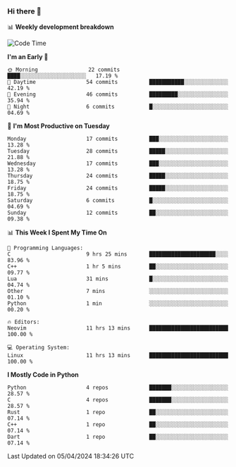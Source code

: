 ### Hi there 👋

📊 **Weekly development breakdown**
<!--START_SECTION:waka-->
![Code Time](http://img.shields.io/badge/Code%20Time-99%20hrs%2024%20mins-blue)

**I'm an Early 🐤** 

```text
🌞 Morning                22 commits          ████░░░░░░░░░░░░░░░░░░░░░   17.19 % 
🌆 Daytime                54 commits          ███████████░░░░░░░░░░░░░░   42.19 % 
🌃 Evening                46 commits          █████████░░░░░░░░░░░░░░░░   35.94 % 
🌙 Night                  6 commits           █░░░░░░░░░░░░░░░░░░░░░░░░   04.69 % 
```
📅 **I'm Most Productive on Tuesday** 

```text
Monday                   17 commits          ███░░░░░░░░░░░░░░░░░░░░░░   13.28 % 
Tuesday                  28 commits          █████░░░░░░░░░░░░░░░░░░░░   21.88 % 
Wednesday                17 commits          ███░░░░░░░░░░░░░░░░░░░░░░   13.28 % 
Thursday                 24 commits          █████░░░░░░░░░░░░░░░░░░░░   18.75 % 
Friday                   24 commits          █████░░░░░░░░░░░░░░░░░░░░   18.75 % 
Saturday                 6 commits           █░░░░░░░░░░░░░░░░░░░░░░░░   04.69 % 
Sunday                   12 commits          ██░░░░░░░░░░░░░░░░░░░░░░░   09.38 % 
```


📊 **This Week I Spent My Time On** 

```text
💬 Programming Languages: 
C                        9 hrs 25 mins       █████████████████████░░░░   83.96 % 
C++                      1 hr 5 mins         ██░░░░░░░░░░░░░░░░░░░░░░░   09.77 % 
Lua                      31 mins             █░░░░░░░░░░░░░░░░░░░░░░░░   04.74 % 
Other                    7 mins              ░░░░░░░░░░░░░░░░░░░░░░░░░   01.10 % 
Python                   1 min               ░░░░░░░░░░░░░░░░░░░░░░░░░   00.20 % 

🔥 Editors: 
Neovim                   11 hrs 13 mins      █████████████████████████   100.00 % 

💻 Operating System: 
Linux                    11 hrs 13 mins      █████████████████████████   100.00 % 
```

**I Mostly Code in Python** 

```text
Python                   4 repos             ███████░░░░░░░░░░░░░░░░░░   28.57 % 
C                        4 repos             ███████░░░░░░░░░░░░░░░░░░   28.57 % 
Rust                     1 repo              ██░░░░░░░░░░░░░░░░░░░░░░░   07.14 % 
C++                      1 repo              ██░░░░░░░░░░░░░░░░░░░░░░░   07.14 % 
Dart                     1 repo              ██░░░░░░░░░░░░░░░░░░░░░░░   07.14 % 
```




 Last Updated on 05/04/2024 18:34:26 UTC
<!--END_SECTION:waka-->
<!--
**R-enanVieira/R-enanVieira** is a ✨ _special_ ✨ repository because its `README.md` (this file) appears on your GitHub profile.

Here are some ideas to get you started:

- 🔭 I’m currently working on ...
- 🌱 I’m currently learning ...
- 👯 I’m looking to collaborate on ...
- 🤔 I’m looking for help with ...
- 💬 Ask me about ...
- 📫 How to reach me: ...
- 😄 Pronouns: ...
- ⚡ Fun fact: ...
-->
